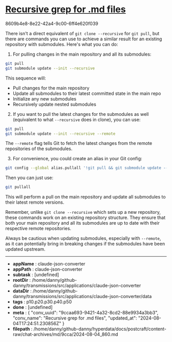 # [Recursive grep for .md files](https://claude.ai/chat/9ccaa693-9421-4a32-8cd2-88e9934a3bb3)

8609b4e8-8e22-42a4-9c00-6ff4e620f039

 There isn't a direct equivalent of `git clone --recursive` for `git pull`, but there are commands you can use to achieve a similar result for an existing repository with submodules. Here's what you can do:

1. For pulling changes in the main repository and all its submodules:

```bash
git pull
git submodule update --init --recursive
```

This sequence will:
- Pull changes for the main repository
- Update all submodules to their latest committed state in the main repo
- Initialize any new submodules
- Recursively update nested submodules

2. If you want to pull the latest changes for the submodules as well (equivalent to what `--recursive` does in clone), you can use:

```bash
git pull
git submodule update --init --recursive --remote
```

The `--remote` flag tells Git to fetch the latest changes from the remote repositories of the submodules.

3. For convenience, you could create an alias in your Git config:

```bash
git config --global alias.pullall '!git pull && git submodule update --init --recursive --remote'
```

Then you can just use:

```bash
git pullall
```

This will perform a pull on the main repository and update all submodules to their latest remote versions.

Remember, unlike `git clone --recursive` which sets up a new repository, these commands work on an existing repository structure. They ensure that both your main repository and all its submodules are up to date with their respective remote repositories.

Always be cautious when updating submodules, especially with `--remote`, as it can potentially bring in breaking changes if the submodules have been updated upstream.

---

* **appName** : claude-json-converter
* **appPath** : claude-json-converter
* **subtask** : [undefined]
* **rootDir** : /home/danny/github-danny/transmissions/src/applications/claude-json-converter
* **dataDir** : /home/danny/github-danny/transmissions/src/applications/claude-json-converter/data
* **tags** : p10.p20.p30.p40.p50
* **done** : [undefined]
* **meta** : {
  "conv_uuid": "9ccaa693-9421-4a32-8cd2-88e9934a3bb3",
  "conv_name": "Recursive grep for .md files",
  "updated_at": "2024-08-04T17:24:51.230856Z"
}
* **filepath** : /home/danny/github-danny/hyperdata/docs/postcraft/content-raw/chat-archives/md/9cca/2024-08-04_860.md